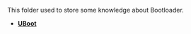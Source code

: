This folder used to store some knowledge about Bootloader.

+ **[UBoot](https://github.com/lowkeyway/Embedded/tree/master/Software/OS/Bootloader/UBoot)**
